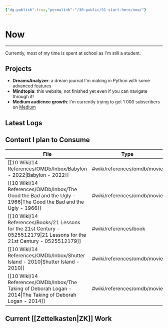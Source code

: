 ```yaml
---
{"dg-publish":true,"permalink":"/30-public/31-start-here/now/"}
---
```


# Now
---
Currently, most of my time is spent at school as I'm still a student. 

## Projects
- **DreamsAnalyzer**: a dream journal I'm making in Python with some advanced features
- **Mindtopia**: this website, not finished yet even if you can navigate through it!
- **Medium audience growth**: I'm currently trying to get 1 000 subscribers on [Medium](https://medidum.com/estebanthi)

## Latest Logs


## Content I plan to Consume
| File                                                                                                                          | Type                        |
| ----------------------------------------------------------------------------------------------------------------------------- | --------------------------- |
| [[10 Wiki/14 References/OMDb/Inbox/Babylon - 2022\|Babylon - 2022]]                                                        | #wiki/references/omdb/movie |
| [[10 Wiki/14 References/OMDb/Inbox/The Good the Bad and the Ugly - 1966\|The Good the Bad and the Ugly - 1966]]            | #wiki/references/omdb/movie |
| [[10 Wiki/14 References/Books/21 Lessons for the 21st Century - 0525512179\|21 Lessons for the 21st Century - 0525512179]] | #wiki/references/book       |
| [[10 Wiki/14 References/OMDb/Inbox/Shutter Island - 2010\|Shutter Island - 2010]]                                          | #wiki/references/omdb/movie |
| [[10 Wiki/14 References/OMDb/Inbox/The Taking of Deborah Logan - 2014\|The Taking of Deborah Logan - 2014]]                | #wiki/references/omdb/movie |


## Current [[Zettelkasten\|ZK]] Work

